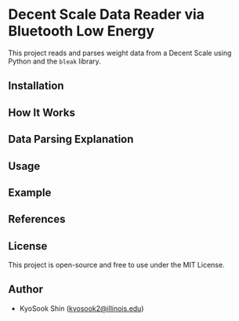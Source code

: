 # Decent Scale Data Reader via Bluetooth Low Energy
This project reads and parses weight data from a Decent Scale using Python and the `bleak` library.  
  
## Installation
  
  
## How It Works  

## Data Parsing Explanation

## Usage


## Example

## References

## License
This project is open-source and free to use under the MIT License.
  
## Author
* KyoSook Shin (kyosook2@illinois.edu)


